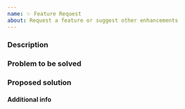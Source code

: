 ```yaml
---
name: ✨ Feature Request
about: Request a feature or suggest other enhancements
---
```


<!--
   SUPPORT REQUESTS:
   This is for requesting features in Mempool, not for support requests. 
   If you have a support request, please reach out on Matrix:
   https://matrix.to/#/#mempool.support:bitcoin.kyoto
-->

### Description

<!-- brief description of the feature request -->

### Problem to be solved

<!-- description of the problem you're having -->

### Proposed solution

<!-- explain how you think we should solve the problem -->

#### Additional info

<!-- Additional information useful for implementing (e.g. docs, links, etc.) -->

